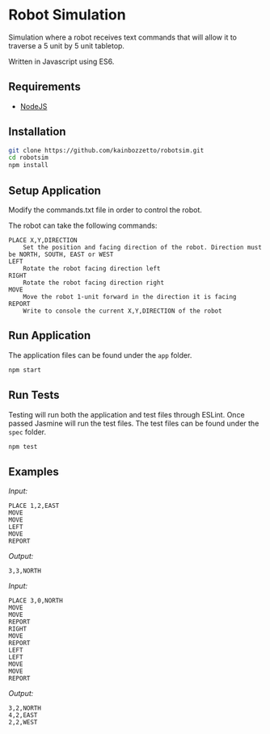 # Robot Simulation

Simulation where a robot receives text commands that will allow it to traverse a 5 unit by 5 unit tabletop.


Written in Javascript using ES6.

## Requirements

* [NodeJS](http://nodejs.org)

## Installation

```sh
git clone https://github.com/kainbozzetto/robotsim.git
cd robotsim
npm install
```

## Setup Application

Modify the commands.txt file in order to control the robot.

The robot can take the following commands:

```
PLACE X,Y,DIRECTION
	Set the position and facing direction of the robot. Direction must be NORTH, SOUTH, EAST or WEST
LEFT
	Rotate the robot facing direction left
RIGHT
	Rotate the robot facing direction right
MOVE
	Move the robot 1-unit forward in the direction it is facing	
REPORT
	Write to console the current X,Y,DIRECTION of the robot
```

## Run Application

The application files can be found under the `app` folder.

```sh
npm start
```

## Run Tests

Testing will run both the application and test files through ESLint. Once passed Jasmine will run the test files. The test files can be found under the `spec` folder.

```sh
npm test
```

## Examples

*Input:*
```
PLACE 1,2,EAST
MOVE
MOVE
LEFT
MOVE
REPORT
```

*Output:*
```
3,3,NORTH
```

*Input:*
```
PLACE 3,0,NORTH
MOVE
MOVE
REPORT
RIGHT
MOVE
REPORT
LEFT
LEFT
MOVE
MOVE
REPORT
```

*Output:*
```
3,2,NORTH
4,2,EAST
2,2,WEST
```
